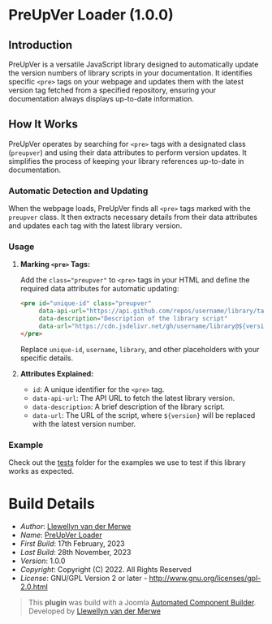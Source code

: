 # PreUpVer Loader (1.0.0)

## Introduction

PreUpVer is a versatile JavaScript library designed to automatically update the version numbers of library scripts in your documentation. It identifies specific `<pre>` tags on your webpage and updates them with the latest version tag fetched from a specified repository, ensuring your documentation always displays up-to-date information.

## How It Works

PreUpVer operates by searching for `<pre>` tags with a designated class (`preupver`) and using their data attributes to perform version updates. It simplifies the process of keeping your library references up-to-date in documentation.

### Automatic Detection and Updating

When the webpage loads, PreUpVer finds all `<pre>` tags marked with the `preupver` class. It then extracts necessary details from their data attributes and updates each tag with the latest library version.

### Usage

1. **Marking `<pre>` Tags:**

   Add the `class="preupver"` to `<pre>` tags in your HTML and define the required data attributes for automatic updating:

   ```html
   <pre id="unique-id" class="preupver"
        data-api-url="https://api.github.com/repos/username/library/tags"
        data-description="Description of the library script"
        data-url="https://cdn.jsdelivr.net/gh/username/library@${version}/dist/library.min.js">
   </pre>
   ```

   Replace `unique-id`, `username`, `library`, and other placeholders with your specific details.

2. **Attributes Explained:**

   - `id`: A unique identifier for the `<pre>` tag.
   - `data-api-url`: The API URL to fetch the latest library version.
   - `data-description`: A brief description of the library script.
   - `data-url`: The URL of the script, where `${version}` will be replaced with the latest version number.

### Example

Check out the [tests](https://git.vdm.dev/Llewellyn/PreUpVer/src/branch/master/tests/) folder for the examples we use to test if this library works as expected.

# Build Details

+ *Author*: [Llewellyn van der Merwe](mailto:joomla@vdm.io)
+ *Name*: [PreUpVer Loader](https://git.vdm.dev/Llewellyn/PreUpVer)
+ *First Build*: 17th February, 2023
+ *Last Build*: 28th November, 2023
+ *Version*: 1.0.0
+ *Copyright*: Copyright (C) 2022. All Rights Reserved
+ *License*: GNU/GPL Version 2 or later - http://www.gnu.org/licenses/gpl-2.0.html

> This **plugin** was build with a Joomla [Automated Component Builder](https://www.joomlacomponentbuilder.com).
> Developed by [Llewellyn van der Merwe](mailto:joomla@vdm.io)